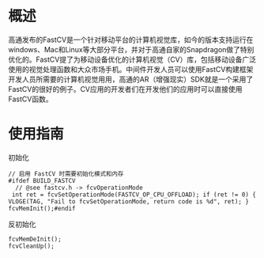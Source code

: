 



# 概述

  高通发布的FastCV是一个针对移动平台的计算机视觉库，如今的版本支持运行在windows、Mac和Linux等大部分平台，并对于高通自家的Snapdragon做了特别优化的。FastCV提了为移动设备优化的计算机视觉（CV）库，包括移动设备广泛使用的视觉处理函数和大众市场手机。中间件开发人员可以使用FastCV构建框架开发人员所需要的计算机视觉用用，高通的AR（增强现实）SDK就是一个采用了FastCV的很好的例子。CV应用的开发者们在开发他们的应用时可以直接使用FastCV函数。





# 使用指南



初始化
```
// 启用 FastCV 时需要初始化模式和内存  
#ifdef BUILD_FASTCV  
  // @see fastcv.h -> fcvOperationMode  
 int ret = fcvSetOperationMode(FASTCV_OP_CPU_OFFLOAD); if (ret != 0) { VLOGE(TAG, "Fail to fcvSetOperationMode, return code is %d", ret); } fcvMemInit();#endif

```


反初始化
```
fcvMemDeInit();  
fcvCleanUp();
```



